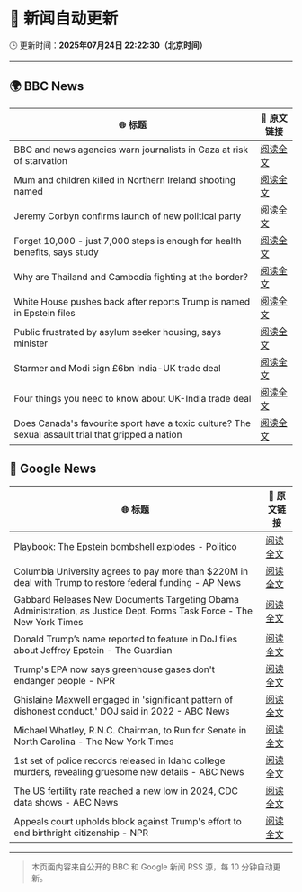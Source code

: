 # 🧠 新闻自动更新

🕒 更新时间：**2025年07月24日 22:22:30（北京时间）**

---

## 🌍 BBC News

| 🌐 标题 | 🔗 原文链接 |
|--------|-------------|
| BBC and news agencies warn journalists in Gaza at risk of starvation | [阅读全文](https://www.bbc.com/news/articles/c8j1j7n72ywo) |
| Mum and children killed in Northern Ireland shooting named | [阅读全文](https://www.bbc.com/news/articles/c9vrw3xd77jo) |
| Jeremy Corbyn confirms launch of new political party | [阅读全文](https://www.bbc.com/news/articles/cdeze706jw8o) |
| Forget 10,000 - just 7,000 steps is enough for health benefits, says study | [阅读全文](https://www.bbc.com/news/articles/cx238lgy3pwo) |
| Why are Thailand and Cambodia fighting at the border? | [阅读全文](https://www.bbc.com/news/articles/cdjxje2pje1o) |
| White House pushes back after reports Trump is named in Epstein files | [阅读全文](https://www.bbc.com/news/articles/cwyq921zqqzo) |
| Public frustrated by asylum seeker housing, says minister | [阅读全文](https://www.bbc.com/news/articles/c0rvr84l2jzo) |
| Starmer and Modi sign £6bn India-UK trade deal | [阅读全文](https://www.bbc.com/news/articles/c307ggj492vo) |
| Four things you need to know about UK-India trade deal | [阅读全文](https://www.bbc.com/news/articles/c99p2mlyep5o) |
| Does Canada's favourite sport have a toxic culture? The sexual assault trial that gripped a nation | [阅读全文](https://www.bbc.com/news/articles/cdxv71v5lq2o) |

## 📰 Google News

| 🌐 标题 | 🔗 原文链接 |
|--------|-------------|
| Playbook: The Epstein bombshell explodes - Politico | [阅读全文](https://news.google.com/rss/articles/CBMinAFBVV95cUxPZVBZRXpZVGNIYUZqTklsVVJmRkxhUWdaV0w1N2h2OXlZMi1pWHN2OG9OUDBvVXNxeGNmaDBYU19KVnpyVGF0QktSa1RLclozeVVncURpdzlpVWNRcFo2RzJ1NjlTWVZ2V0xnSF9vYmNRUE84dVFaVmdJeWxYdGpKN0w5TThIZkpIT0lCa012d0tuQ180aDVqQUdXdWs?oc=5) |
| Columbia University agrees to pay more than $220M in deal with Trump to restore federal funding - AP News | [阅读全文](https://news.google.com/rss/articles/CBMihgFBVV95cUxQeUhkWk1adHIxblVnUjhlUTVwV3ZJb19zQThaWnNkam9jTDdXWXN3cWpyNXJZM21QMWhNbEtGRkV6RUM4UjZKMm0yTVNkODBRd0Z0YWhkZDJpYWpfX25rU3kxdmw3LW9heW9FRzZCc0pEc1N1VVc0ejhRNHl0OVY5NnExanlfZw?oc=5) |
| Gabbard Releases New Documents Targeting Obama Administration, as Justice Dept. Forms Task Force - The New York Times | [阅读全文](https://news.google.com/rss/articles/CBMihAFBVV95cUxQWFFlbDdmNFFJXzFZMzlCUWQxUmtQTGxOYnFlbUxDS0Vqck43d1NlRUJzZS14cHF4TkY3M1NuSkJMblNlbDZtYlBrUEpjeXMxQ1k3VVFsMGw0bTh0Z0pObHF0b042ZF9yX0RoNWVuQ1J6Vm9fMzhOV0NuZVlKNldBVlpvMG4?oc=5) |
| Donald Trump’s name reported to feature in DoJ files about Jeffrey Epstein - The Guardian | [阅读全文](https://news.google.com/rss/articles/CBMiigFBVV95cUxONVd1Si1PUmJXd3hNRzFnT0NWSWRxSkt6ZVU2WDNqcnBIY3BKTVhOcnIyNDFEZ3JrZmxTOFJoY2ZaZ0dZQlJvQ0pyRGRnbXNOb3pQZ2RDWXdRTEVzUmdvWHc2bEtPRXNQejNiUnpuRjZiSHh3NGZ3QVNvRkIzRGYyTkE5NmxWQXBUbUE?oc=5) |
| Trump's EPA now says greenhouse gases don't endanger people - NPR | [阅读全文](https://news.google.com/rss/articles/CBMieEFVX3lxTFAzMVJPUDFFM0Jma1RDYS0yZkMxRG5Ma3FXNGFoU0NNSlN5eEpMbGE3b3ZEQ18xRmYtUDhOekdoOW9RTzRQQjhqYUxIQVlZOU9Xb2ktQUJ4elM3S200SW9WeE1qWWJncEtxQ2FMU2Y2aFJGdHphbUNHMQ?oc=5) |
| Ghislaine Maxwell engaged in 'significant pattern of dishonest conduct,' DOJ said in 2022 - ABC News | [阅读全文](https://news.google.com/rss/articles/CBMiugFBVV95cUxQbHRzM2F0VlB6Vk1ZcTNoVWwzZnAzWWMtNWQzckNtOU85dEw4blAtTHRYWXhSVjlYal9PV1ROeEJhQ05iTVRDNnE3SUphMzA5NHFFZXJnZHdqVEVycXZJNEVTdXRJdkhvR0UyRjIxV3g4cjI5UlBmck9NLXRZX2tuajdfczhzTjkxUUFOU0xpTkowZ0FsUEpud3VTQ1N0bEpZbTNSQ1hodThYN0dXbkx2QW81X2M2SzIwOGc?oc=5) |
| Michael Whatley, R.N.C. Chairman, to Run for Senate in North Carolina - The New York Times | [阅读全文](https://news.google.com/rss/articles/CBMikwFBVV95cUxPZ0JBajhPXzg4SHZadkxzM19aa1FVQk12WlpfRlhNZkNEMVl6X1pwRDR2TkE3MGc3OWVzZ3JIcTdxbDFCelZmMFhnWUlHRnF6dlZ2NzVOb0lUOF9BdVIwYlg0RW5iX1VVd2tzMHhhZGRuS2UwX3RPdFRpSDkzSGt6LVR1RzJQb0cwTEVIM2JtMUJabmc?oc=5) |
| 1st set of police records released in Idaho college murders, revealing gruesome new details - ABC News | [阅读全文](https://news.google.com/rss/articles/CBMinwFBVV95cUxPTGxYU1Q2eURLVnZkVmJHaWdLVzVSdHRDM3ZZNnJXbzdUTjE4MHY4WmdrSFJlbng3c05FSEJWcm56ejYwanlWcWpIOXBGY3VOZzBSZ1NaM3FmU1EtazJqWElyNUxfTXoxS1FUUWxwRDU1NE5TTVFvSE5Pei1EWTlua3pkb1F0NHV2MFhWa2VjRkVXU3U3V3gzLVMtaktpRkHSAaQBQVVfeXFMT0M5dE9SMEVSUWx1bWdDdlNLMWN3RnBhYzlVUlNvck1OVXpyZ2EwNi1XcEVVVHNzM0RmOW4tUnN5VmktdDJLeWEybE1Rai1rZGpHZGpzWF82c1dCbWlXN0dTQnlHcHlLYmJFb1hCWkdnaHN0Tk5TVFIxZGNaWGVmZ05TVjQwTXdoT0ZCR2xvNVkwSEFOSGRSbG5TNzlKeGxwWVZ5SEk?oc=5) |
| The US fertility rate reached a new low in 2024, CDC data shows - ABC News | [阅读全文](https://news.google.com/rss/articles/CBMikgFBVV95cUxQTFc2ZXRHR0VydXI4LWJobTU5U0dreF9FTGdhUmFKX0dGYjV5Q3ZEdE04OFkxLVFIUmZXeFZCbTdZeGNoS3dvcjFjN0xockttSnFKVXVIODA1LXp2eU03bGhQdWdrZlVHY3hOU2tSbFBuRDdKNlNnVXVhQmFxdnhtM1lWTzVxQ052elFKZEQtMDlzZ9IBlwFBVV95cUxOT0Q5Y0Uzb3ZhTVNvUDlWa3gxNkMxRHlFbWN5Y3cwQk5xRlFjTUY1Q0MxREV4NkxNZk03T1cySGZ0OXp5N0U3RkJMQkV0Z05iRTh3dmpLTHMxYmxQYy1pbzFmaWo1NE5YOUxZSkRwTjJ2bW5Eak9wZGRqLWhkQnlYcHJJeExIUWF2TDRPM2pQbnpFekNwTFo0?oc=5) |
| Appeals court upholds block against Trump's effort to end birthright citizenship - NPR | [阅读全文](https://news.google.com/rss/articles/CBMimgFBVV95cUxQa2ZiUmdmYVM1YnI5dUR2WEdjcW11Z2NnakFFOGtHbXIyQ1NuT2htcGQ5eDY1bFIyU3Rva3o3RUxXUnFVTHZCWEI1TTZCTER3ak1aLXdieUZVSnR3X0s1Tm02VTZ3dzRfSDlabnZ2blBVNnFwYWVwZk54YzVaU0hkc05DeWdqZnJLdmxGcGFGMzhnYkRMZXViaVJ3?oc=5) |

---
> 本页面内容来自公开的 BBC 和 Google 新闻 RSS 源，每 10 分钟自动更新。